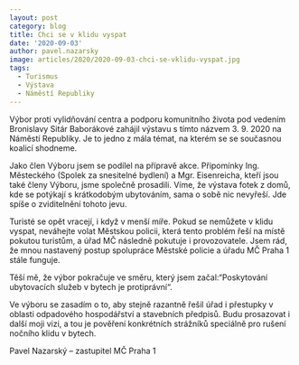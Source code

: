 ```yaml
---
layout: post
category: blog
title: Chci se v klidu vyspat
date: '2020-09-03'
author: pavel.nazarsky
image: articles/2020/2020-09-03-chci-se-vklidu-vyspat.jpg
tags:
  - Turismus
  - Výstava
  - Náměstí Republiky
---
```

Výbor proti vylidňování centra a podporu komunitního života pod vedením Bronislavy Sitár Baborákové zahájil výstavu s tímto názvem 3. 9. 2020 na Náměstí Republiky. Je to jedno z mála témat, na kterém se se současnou koalicí shodneme.

Jako člen Výboru jsem se podílel na přípravě akce. Připomínky Ing. Městeckého (Spolek za snesitelné bydlení) a Mgr. Eisenreicha, kteří jsou také členy Výboru, jsme společně prosadili. Víme, že výstava fotek z domů, kde se potýkají s krátkodobým ubytováním, sama o sobě nic nevyřeší. Jde spíše o zviditelnění tohoto jevu.

Turisté se opět vracejí, i když v menší míře. Pokud se nemůžete v klidu vyspat, neváhejte volat Městskou policii, která tento problém řeší na místě pokutou turistům, a úřad MČ následně pokutuje i provozovatele. Jsem rád, že mnou nastavený postup spolupráce Městské policie a úřadu MČ Praha 1 stále funguje.

Těší mě, že výbor pokračuje ve směru, který jsem začal:“Poskytování ubytovacích služeb v bytech je protiprávní“. 

Ve výboru se zasadím o to, aby stejně razantně řešil úřad i přestupky v oblasti odpadového hospodářství a stavebních předpisů. Budu prosazovat i další moji vizi, a tou je pověření konkrétních strážníků speciálně pro rušení nočního klidu v bytech. 

Pavel Nazarský – zastupitel MČ Praha 1


